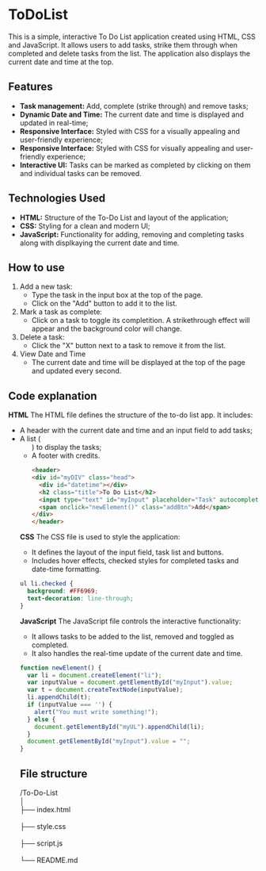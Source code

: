 # ToDoList #

This is a simple, interactive To Do List application created using HTML, CSS and JavaScript. It allows users to add tasks, strike them through when completed and delete tasks from the list. The application also displays the current date and time at the top.

## Features

* **Task management:** Add, complete (strike through) and remove tasks;
* **Dynamic Date and Time:** The current date and time is displayed and updated in real-time;
* **Responsive Interface:** Styled with CSS for a visually appealing and user-friendly experience;
* **Responsive Interface:** Styled with CSS for visually appealing and user-friendly experience;
* **Interactive UI:** Tasks can be marked as completed by clicking on them and individual tasks can be removed.

## Technologies Used

* **HTML:** Structure of the To-Do List and layout of the application;
* **CSS:** Styling for a clean and modern UI;
* **JavaScript:** Functionality for adding, removing and completing tasks along with displkaying the current date and time.

## How to use

1. Add a new task:
   * Type the task in the input box at the top of the page.
   * Click on the "Add" button to add it to the list.
2. Mark a task as complete:
   * Click on a task to toggle its completition. A strikethrough effect will appear and the background color will change.
3. Delete a task:
   * Click the "X" button next to a task to remove it from the list.
4. View Date and Time
   * The current date and time will be displayed at the top of the page and updated every second.
  
## Code explanation
**HTML**
The HTML file defines the structure of the to-do list app. It includes:
* A header with the current date and time and an input field to add tasks;
* A list (<ul>) to display the tasks;
* A footer with credits.
  ```HTML
  <header>
  <div id="myDIV" class="head">
    <div id="datetime"></div>
    <h2 class="title">To Do List</h2>
    <input type="text" id="myInput" placeholder="Task" autocomplete="off">
    <span onclick="newElement()" class="addBtn">Add</span>
  </div>
  </header>
  ```
**CSS**
The CSS file is used to style the application:
  * It defines the layout of the input field, task list and buttons.
  * Includes hover effects, checked styles for completed tasks and date-time formatting.
  ```CSS
  ul li.checked {
    background: #FF6969;
    text-decoration: line-through;
  }
  ```
**JavaScript**
The JavaScript file controls the interactive functionality:
  * It allows tasks to be added to the list, removed and toggled as completed.
  * It also handles the real-time update of the current date and time.
  ```JavaScript
  function newElement() {
    var li = document.createElement("li");
    var inputValue = document.getElementById("myInput").value;
    var t = document.createTextNode(inputValue);
    li.appendChild(t);
    if (inputValue === '') {
      alert("You must write something!");
    } else {
      document.getElementById("myUL").appendChild(li);
    }
    document.getElementById("myInput").value = "";
  }
  ```

## File structure
/To-Do-List <br>
│  <br>
├── index.html <br>      
├── style.css <br>       
├── script.js <br>       
└── README.md <br>       
